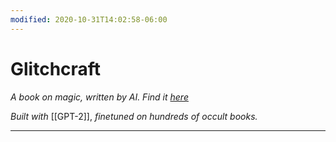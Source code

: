 ```yaml
---
modified: 2020-10-31T14:02:58-06:00
---
```


# Glitchcraft

*A book on magic, written by AI. Find it [here]()*

*Built with* [[GPT-2]], *finetuned on hundreds of occult books.*

---